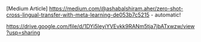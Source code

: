 


[Medium Article] https://medium.com/@ashabalshiram.aher/zero-shot-cross-lingual-transfer-with-meta-learning-de053b7c5215 - automatic!

https://drive.google.com/file/d/1DYi5leyiYVEvkk9RANm5tja7jbATxwzw/view?usp=sharing

